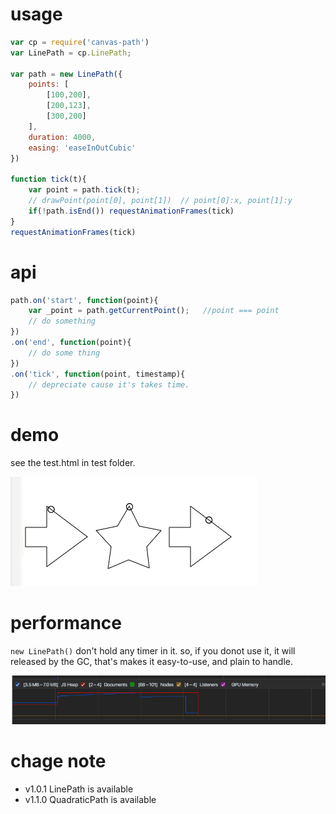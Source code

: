 # usage

```javascript
var cp = require('canvas-path')
var LinePath = cp.LinePath;

var path = new LinePath({
    points: [
        [100,200],
        [200,123],
        [300,200]
    ],
    duration: 4000,
    easing: 'easeInOutCubic'
})

function tick(t){
    var point = path.tick(t);
    // drawPoint(point[0], point[1])  // point[0]:x, point[1]:y
    if(!path.isEnd()) requestAnimationFrames(tick)
}
requestAnimationFrames(tick)
```

# api
```javascript
path.on('start', function(point){
    var _point = path.getCurrentPoint();   //point === point
    // do something
})
.on('end', function(point){
    // do some thing
})
.on('tick', function(point, timestamp){
    // depreciate cause it's takes time.
})
```

# demo

see the test.html in test folder.

![](https://github.com/IAIAE/canvas-path/blob/master/images/demo.gif)

# performance

`new LinePath()` don't hold any timer in it. so, if you donot use it, it will released by the GC, that's makes it easy-to-use, and plain to handle.

![](https://github.com/IAIAE/canvas-path/blob/master/images/perf.png)

# chage note

- v1.0.1 LinePath is available
- v1.1.0 QuadraticPath is available


